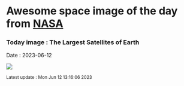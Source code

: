 
# Awesome space image of the day from [NASA](https://api.nasa.gov/)

### Today image : The Largest Satellites of Earth
Date : 2023-06-12

![](https://apod.nasa.gov/apod/image/2306/IssMoon_Yang_960.jpg)

<small>Latest update : Mon Jun 12 13:16:06 2023</small>
        